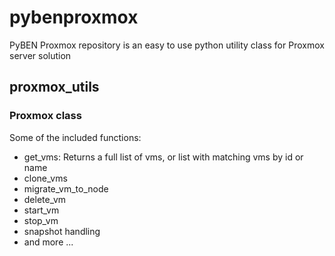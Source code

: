 # pybenproxmox
PyBEN Proxmox repository is an easy to use python utility class for Proxmox server solution

## proxmox_utils

### Proxmox class
Some of the included functions:
 - get_vms: Returns a full list of vms, or list with matching vms by id or name
 - clone_vms
 - migrate_vm_to_node
 - delete_vm
 - start_vm
 - stop_vm
 - snapshot handling
 - and more ...